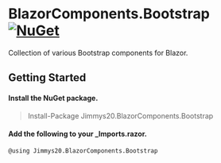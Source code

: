 # BlazorComponents.Bootstrap [![NuGet](https://img.shields.io/nuget/v/Jimmys20.BlazorComponents.Bootstrap.svg)](https://www.nuget.org/packages/Jimmys20.BlazorComponents.Bootstrap)

Collection of various Bootstrap components for Blazor.

## Getting Started

#### Install the NuGet package.

> Install-Package Jimmys20.BlazorComponents.Bootstrap

#### Add the following to your _Imports.razor.

```razor
@using Jimmys20.BlazorComponents.Bootstrap
```
